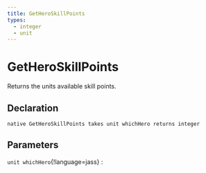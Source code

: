 ```yaml
---
title: GetHeroSkillPoints
types:
  - integer
  - unit
---
```


# GetHeroSkillPoints
Returns the units available skill points.

## Declaration

```jass
native GetHeroSkillPoints takes unit whichHero returns integer
```

## Parameters
`unit whichHero`{!language=jass}
: 
